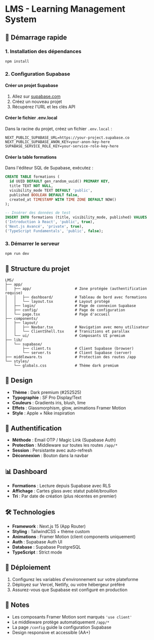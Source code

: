 # LMS - Learning Management System

## 🚀 Démarrage rapide

### 1. Installation des dépendances
```bash
npm install
```

### 2. Configuration Supabase

#### Créer un projet Supabase
1. Allez sur [supabase.com](https://supabase.com)
2. Créez un nouveau projet
3. Récupérez l'URL et les clés API

#### Créer le fichier .env.local
Dans la racine du projet, créez un fichier `.env.local` :

```env
NEXT_PUBLIC_SUPABASE_URL=https://your-project.supabase.co
NEXT_PUBLIC_SUPABASE_ANON_KEY=your-anon-key-here
SUPABASE_SERVICE_ROLE_KEY=your-service-role-key-here
```

#### Créer la table formations
Dans l'éditeur SQL de Supabase, exécutez :

```sql
CREATE TABLE formations (
  id UUID DEFAULT gen_random_uuid() PRIMARY KEY,
  title TEXT NOT NULL,
  visibility_mode TEXT DEFAULT 'public',
  published BOOLEAN DEFAULT false,
  created_at TIMESTAMP WITH TIME ZONE DEFAULT NOW()
);

-- Insérer des données de test
INSERT INTO formations (title, visibility_mode, published) VALUES
('Introduction à React', 'public', true),
('Next.js Avancé', 'private', true),
('TypeScript Fundamentals', 'public', false);
```

### 3. Démarrer le serveur
```bash
npm run dev
```

## 📁 Structure du projet

```
LMS/
├── app/
│   ├── app/                    # Zone protégée (authentification requise)
│   │   ├── dashboard/          # Tableau de bord avec formations
│   │   └── layout.tsx          # Layout protégé
│   ├── login/                  # Page de connexion Supabase
│   ├── config/                 # Page de configuration
│   └── page.tsx                # Page d'accueil
├── components/
│   ├── layout/
│   │   ├── Navbar.tsx          # Navigation avec menu utilisateur
│   │   └── ClientShell.tsx     # Transitions et parallax
│   └── ui/                     # Composants UI premium
├── lib/
│   └── supabase/
│       ├── client.ts           # Client Supabase (browser)
│       └── server.ts           # Client Supabase (server)
├── middleware.ts               # Protection des routes /app
└── styles/
    └── globals.css             # Thème dark premium
```

## 🎨 Design

- **Thème** : Dark premium (#252525)
- **Typographie** : SF Pro Display/Text
- **Couleurs** : Gradients iris, blush, lime
- **Effets** : Glassmorphism, glow, animations Framer Motion
- **Style** : Apple × Nike inspiration

## 🔐 Authentification

- **Méthode** : Email OTP / Magic Link (Supabase Auth)
- **Protection** : Middleware sur toutes les routes `/app/*`
- **Session** : Persistante avec auto-refresh
- **Déconnexion** : Bouton dans la navbar

## 📊 Dashboard

- **Formations** : Lecture depuis Supabase avec RLS
- **Affichage** : Cartes glass avec statut publié/brouillon
- **Tri** : Par date de création (plus récentes en premier)

## 🛠️ Technologies

- **Framework** : Next.js 15 (App Router)
- **Styling** : TailwindCSS + thème custom
- **Animations** : Framer Motion (client components uniquement)
- **Auth** : Supabase Auth UI
- **Database** : Supabase PostgreSQL
- **TypeScript** : Strict mode

## 🚀 Déploiement

1. Configurez les variables d'environnement sur votre plateforme
2. Déployez sur Vercel, Netlify, ou votre hébergeur préféré
3. Assurez-vous que Supabase est configuré en production

## 📝 Notes

- Les composants Framer Motion sont marqués `'use client'`
- Le middleware protège automatiquement `/app/*`
- La page `/config` guide la configuration Supabase
- Design responsive et accessible (AA+)
